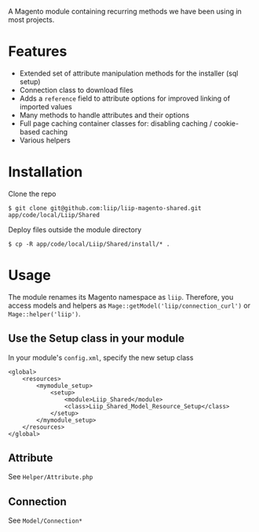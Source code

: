 A Magento module containing recurring methods we have been using in most projects.


Features
========

* Extended set of attribute manipulation methods for the installer (sql setup)
* Connection class to download files
* Adds a `reference` field to attribute options for improved linking of imported values
* Many methods to handle attributes and their options
* Full page caching container classes for: disabling caching / cookie-based caching
* Various helpers

Installation
============

Clone the repo

    $ git clone git@github.com:liip/liip-magento-shared.git app/code/local/Liip/Shared


Deploy files outside the module directory

    $ cp -R app/code/local/Liip/Shared/install/* .


Usage
=====

The module renames its Magento namespace as `liip`. Therefore, you access models and helpers
as `Mage::getModel('liip/connection_curl')` or `Mage::helper('liip')`.

Use the Setup class in your module
----------------------------------

In your module's `config.xml`, specify the new setup class

    <global>
        <resources>
            <mymodule_setup>
                <setup>
                    <module>Liip_Shared</module>
                    <class>Liip_Shared_Model_Resource_Setup</class>
                </setup>
            </mymodule_setup>
        </resources>
    </global>



Attribute
---------

See `Helper/Attribute.php`



Connection
----------

See `Model/Connection*`
